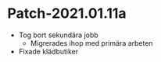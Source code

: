 # Patch-2021.01.11a

- Tog bort sekundära jobb
  - Migrerades ihop med primära arbeten
- Fixade klädbutiker

